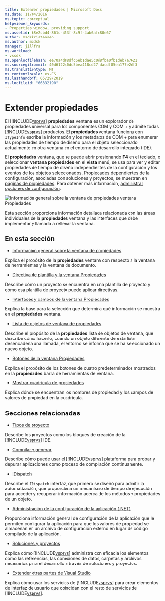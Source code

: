 ```yaml
---
title: Extender propiedades | Microsoft Docs
ms.date: 11/04/2016
ms.topic: conceptual
helpviewer_keywords:
- Properties window, providing support
ms.assetid: 68e2cbd4-861c-453f-8c9f-4ab6afc80e67
author: madskristensen
ms.author: madsk
manager: jillfra
ms.workload:
- vssdk
ms.openlocfilehash: ee70a4d88dfc6eb1dae5c0d8fba0fb1deb7a7621
ms.sourcegitcommit: 40d612240dc5bea418cd27fdacdf85ea177e2df3
ms.translationtype: MT
ms.contentlocale: es-ES
ms.lasthandoff: 05/29/2019
ms.locfileid: "66332190"
---
```

# <a name="extend-properties"></a>Extender propiedades
El [!INCLUDE[vsprvs](../../code-quality/includes/vsprvs_md.md)] **propiedades** ventana es un explorador de propiedades universal para los componentes COM y COM + y admite todas [!INCLUDE[vsprvs](../../code-quality/includes/vsprvs_md.md)] productos. El **propiedades** ventana funciona con `ITypeInfo` escriba la información y los metadatos de COM + para enumerar las propiedades de tiempo de diseño para el objeto seleccionado actualmente en otra ventana en el entorno de desarrollo integrado (IDE).

 El **propiedades** ventana, que se puede abrir presionando **F4** en el teclado, o seleccionar **ventana propiedades** en el **vista** menú, se usa para ver y editar propiedades de tiempo de diseño independientes de la configuración y los eventos de los objetos seleccionados. Propiedades dependientes de la configuración, asociadas con soluciones y proyectos, se muestran en [páginas de propiedades](../../extensibility/internals/property-pages.md). Para obtener más información, [administrar opciones de configuración](../../extensibility/internals/managing-configuration-options.md).

 ![Información general sobre la ventana de propiedades](../../extensibility/internals/media/vspropertieswindow.png "vsPropertiesWindow") ventana Propiedades

 Esta sección proporciona información detallada relacionada con las áreas individuales de la **propiedades** ventana y las interfaces que debe implementar y llamada a rellenar la ventana.

## <a name="in-this-section"></a>En esta sección
- [Información general sobre la ventana de propiedades](../../extensibility/internals/properties-window-overview.md)

 Explica el propósito de la **propiedades** ventana con respecto a la ventana de herramientas y la ventana de documento.

- [Directiva de plantilla y la ventana Propiedades](../../extensibility/internals/template-policy-and-the-properties-window.md)

 Describe cómo un proyecto se encuentra en una plantilla de proyecto y cómo esa plantilla de proyecto puede aplicar directivas.

- [Interfaces y campos de la ventana Propiedades](../../extensibility/internals/properties-window-fields-and-interfaces.md)

 Explica la base para la selección que determina qué información se muestra en el **propiedades** ventana.

- [Lista de objetos de ventana de propiedades](../../extensibility/internals/properties-window-object-list.md)

 Describe el propósito de la **propiedades** lista de objetos de ventana, que describe cómo hacerlo, cuando un objeto diferente de esta lista desencadena una llamada, el entorno se informa que se ha seleccionado un nuevo objeto.

- [Botones de la ventana Propiedades](../../extensibility/internals/properties-window-buttons.md)

 Explica el propósito de los botones de cuatro predeterminados mostrados en la **propiedades** barra de herramientas de ventana.

- [Mostrar cuadrícula de propiedades](../../extensibility/internals/properties-display-grid.md)

 Explica dónde se encuentran los nombres de propiedad y los campos de valores de propiedad en la cuadrícula.

## <a name="related-sections"></a>Secciones relacionadas
- [Tipos de proyecto](../../extensibility/internals/project-types.md)

 Describe los proyectos como los bloques de creación de la [!INCLUDE[vsprvs](../../code-quality/includes/vsprvs_md.md)] IDE.

- [Compilar y generar](../../ide/compiling-and-building-in-visual-studio.md)

 Describe cómo puede usar el [!INCLUDE[vsprvs](../../code-quality/includes/vsprvs_md.md)] plataforma para probar y depurar aplicaciones como proceso de compilación continuamente.

- [IDispatch](/previous-versions/windows/desktop/api/oaidl/nn-oaidl-idispatch)

 Describe el `IDispatch` interfaz, que primero se diseñó para admitir la automatización, que proporciona un mecanismo de tiempo de ejecución para acceder y recuperar información acerca de los métodos y propiedades de un objeto.

- [Administración de la configuración de la aplicación (.NET)](../../ide/managing-application-settings-dotnet.md)

 Proporciona información general de configuración de la aplicación que le permiten configurar la aplicación para que los valores de propiedad se almacenan en un archivo de configuración externo en lugar de código compilado de la aplicación.

- [Soluciones y proyectos](../../ide/solutions-and-projects-in-visual-studio.md)

 Explica cómo [!INCLUDE[vsprvs](../../code-quality/includes/vsprvs_md.md)] administra con eficacia los elementos como las referencias, las conexiones de datos, carpetas y archivos necesarios para el desarrollo a través de soluciones y proyectos.

- [Extender otras partes de Visual Studio](../../extensibility/extending-other-parts-of-visual-studio.md)

 Explica cómo usar los servicios de [!INCLUDE[vsprvs](../../code-quality/includes/vsprvs_md.md)] para crear elementos de interfaz de usuario que coincidan con el resto de servicios de [!INCLUDE[vsprvs](../../code-quality/includes/vsprvs_md.md)].
